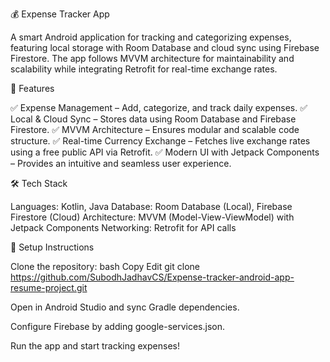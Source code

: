 💰 Expense Tracker App

A smart Android application for tracking and categorizing expenses,
featuring local storage with Room Database and cloud sync using Firebase Firestore. 
The app follows MVVM architecture for maintainability and scalability while integrating Retrofit for real-time exchange rates.

🚀 Features

✅ Expense Management – Add, categorize, and track daily expenses.
✅ Local & Cloud Sync – Stores data using Room Database and Firebase Firestore.
✅ MVVM Architecture – Ensures modular and scalable code structure.
✅ Real-time Currency Exchange – Fetches live exchange rates using a free public API via Retrofit.
✅ Modern UI with Jetpack Components – Provides an intuitive and seamless user experience.

🛠 Tech Stack

Languages: Kotlin, Java
Database: Room Database (Local), Firebase Firestore (Cloud)
Architecture: MVVM (Model-View-ViewModel) with Jetpack Components
Networking: Retrofit for API calls


🔧 Setup Instructions

Clone the repository:
bash
Copy
Edit
git clone https://github.com/SubodhJadhavCS/Expense-tracker-android-app-resume-project.git

Open in Android Studio and sync Gradle dependencies.

Configure Firebase by adding google-services.json.

Run the app and start tracking expenses!
